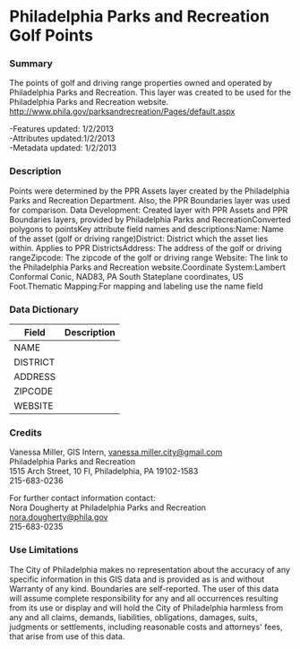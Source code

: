 # Philadelphia Parks and Recreation Golf Points

### Summary  

The points of golf and driving range properties owned and operated by Philadelphia Parks and Recreation. This layer was created to be used for the Philadelphia Parks and Recreation website. http://www.phila.gov/parksandrecreation/Pages/default.aspx  
  
-Features updated: 1/2/2013  
-Attributes updated:1/2/2013  
-Metadata updated: 1/2/2013

### Description  

Points were determined by the PPR Assets layer created by the Philadelphia Parks and Recreation Department. Also, the PPR Boundaries layer was used for comparison. Data Development: Created layer with PPR Assets and PPR Boundaries layers, provided by Philadelphia Parks and RecreationConverted polygons to pointsKey attribute field names and descriptions:Name: Name of the asset (golf or driving range)District: District which the asset lies within. Applies to PPR DistrictsAddress: The address of the golf or driving rangeZipcode: The zipcode of the golf or driving range Website: The link to the Philadelphia Parks and Recreation website.Coordinate System:Lambert Conformal Conic, NAD83, PA South Stateplane coordinates, US Foot.Thematic Mapping:For mapping and labeling use the name field  

### Data Dictionary

| Field | Description  
| ----- | :----------:  
| NAME |  
| DISTRICT |  
| ADDRESS |  
| ZIPCODE |  
| WEBSITE |  


### Credits  

Vanessa Miller, GIS Intern, vanessa.miller.city@gmail.com  
Philadelphia Parks and Recreation  
1515 Arch Street, 10 Fl, Philadelphia, PA  19102-1583  
215-683-0236  
  
  
For further contact information contact:   
Nora Dougherty at Philadelphia Parks and Recreation  
nora.dougherty@phila.gov  
215-683-0235

### Use Limitations  

The City of Philadelphia makes no representation about the accuracy of any specific information in this GIS data and is provided as is and without Warranty of any kind. Boundaries are self-reported. The user of this data will assume complete responsibility for any and all occurrences resulting from its use or display and will hold the City of Philadelphia harmless from any and all claims, demands, liabilities, obligations, damages, suits, judgments or settlements, including reasonable costs and attorneys' fees, that arise from use of this data.